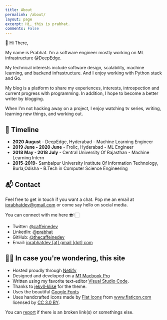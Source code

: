 ```yaml
---
title: About
permalink: /about/
layout: page
excerpt: Hi, this is prabhat. 
comments: False
---
```


👋  Hi There,

My name is Prabhat. I’m a software engineer mostly working on ML infrastructure [@DeepEdge](https://www.deepedge.ai/).


My technical interests include software design, scalability, machine learning, and backend infrastructure. And I enjoy working with Python stack and Go.

My blog is a platform to share my experiences, interests, introspection and current progress with programming. In addition, I hope to become a better writer by blogging.


When I'm not hacking away on a project, I enjoy watching tv series, writing, learning new things, and working out.


## 📆 Timeline

* __2020 August__ - DeepEdge, Hyderabad - Machine Learning Engineer
* __2019 June - 2020 June__ - Frolic, Hyderabad - ML Engineer
* __2018 May - 2018 July__ - Central University Of Rajasthan - Machine Learning Intern
* __2015-2019__- Sambalpur University Institute Of Information Technology, Burla,Odisha - B.Tech in Computer Science Engineering




## 📬 Contact 


Feel free to get in touch if you want a chat. Pop me an email at <a href="mailto:iprabhatdev@gmail.com?subject=Hello%20Prabhat!">iprabhatdev@gmail.com</a> or come say hello on social media.

You can connect with me here ☎️👇🏻

- Twitter: <a href="https://twitter.com/thecaffeinedev" target="_blank">@caffeinedev</a>
- LinkedIn: <a href="https://www.linkedin.com/in/prabhat-kumar-sahu-b9a53674/" target="_blank">@prabhat</a>
- GitHub: <a href="https://github.com/thecaffeinedev" target="_blank">@thecaffeinedev</a>
- Email:  <a href = "mailto: iprabhatdev@gmail.com">iprabhatdev [at] gmail [dot]  com</a>

##  👨‍💻 In case you're wondering, this site


- Hosted proudly through <a href="https://www.netlify.com/" target="_blank">Netlify</a>
- Designed and developed on a <a href="" target="_blank">M1 Macbook Pro</a>
- Written using my favorite text-editor  <a href="https://code.visualstudio.com/" target="_blank">Visual Studio Code</a>.
- Thanks to [jekyll-klise](http://github.com/piharpi/jekyll-klise/) for the theme.
- Uses the beautiful <a href="https://fonts.google.com/" target="_blank">Google Fonts</a>
- Uses handcrafted icons made by <a href="https://www.flaticon.com/authors/flat-icons" title="Flat Icons">Flat Icons</a> from <a href="https://www.flaticon.com/" title="Flaticon">www.flaticon.com</a> licensed by <a href="http://creativecommons.org/licenses/by/3.0/" title="Creative Commons BY 3.0" target="_blank">CC 3.0 BY</a>.



You can [report](https://github.com/TheCaffeineDev/iprabhat/issues/new) if there is an broken link(s) or somethings else.

